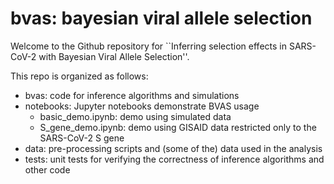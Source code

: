 # bvas: bayesian viral allele selection 

Welcome to the Github repository for ``Inferring selection effects in SARS-CoV-2 with Bayesian Viral Allele Selection''.

This repo is organized as follows:
 - bvas: code for inference algorithms and simulations
 - notebooks: Jupyter notebooks demonstrate BVAS usage
   - basic_demo.ipynb: demo using simulated data 
   - S_gene_demo.ipynb: demo using GISAID data restricted only to the SARS-CoV-2 S gene
 - data: pre-processing scripts and (some of the) data used in the analysis
 - tests: unit tests for verifying the correctness of inference algorithms and other code
